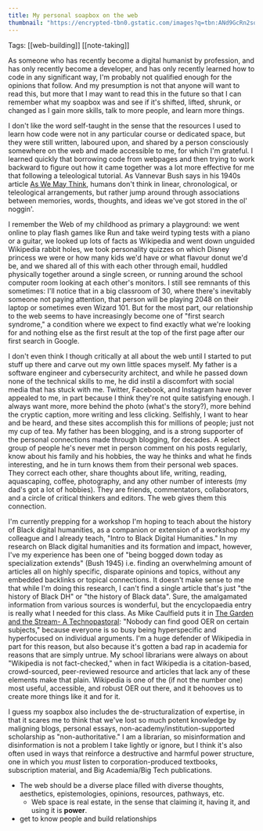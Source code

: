 ```yaml
---
title: My personal soapbox on the web
thumbnail: "https://encrypted-tbn0.gstatic.com/images?q=tbn:ANd9GcRn2sqEL1d42gP7HLDPq0mOUBdGd3Q0DNy_Gg&s"
---
```

<p>
Tags: [[web-building]] [[note-taking]]
</p>
As someone who has recently become a digital humanist by profession, and has only recently become a developer, and has only recently learned how to code in any significant way, I'm probably not qualified enough for the opinions that follow. And my presumption is not that anyone will want to read this, but more that I may want to read this in the future so that I can remember what my soapbox was and see if it's shifted, lifted, shrunk, or changed as I gain more skills, talk to more people, and learn more things.

I don't like the word self-taught in the sense that the resources I used to learn how code were not in any particular course or dedicated space, but they were still written, laboured upon, and shared by a person consciously somewhere on the web and made accessible to me, for which I'm grateful. I learned quickly that borrowing code from webpages and then trying to work backward to figure out how it came together was a lot more effective for me that following a teleological tutorial. As Vannevar Bush says in his 1940s article [As We May Think](https://worrydream.com/refs/Bush%20-%20As%20We%20May%20Think%20(Life%20Magazine%209-10-1945).pdf), humans don't think in linear, chronological, or teleological arrangements, but rather jump around through associations between memories, words, thoughts, and ideas we've got stored in the ol' noggin'.

I remember the Web of my childhood as primary a playground: we went online to play flash games like Run and take weird typing tests with a piano or a guitar, we looked up lots of facts as Wikipedia and went down unguided Wikipedia rabbit holes, we took personality quizzes on which Disney princess we were or how many kids we'd have or what flavour donut we'd be, and we shared all of this with each other through email, huddled physically together around a single screen, or running around the school computer room looking at each other's monitors. I still see remnants of this sometimes: I'll notice that in a big classroom of 30, where there's inevitably someone not paying attention, that person will be playing 2048 on their laptop or sometimes even Wizard 101. But for the most part, our relationship to the web seems to have increasingly become one of "first search syndrome," a condition where we expect to find exactly what we're looking for and nothing else as the first result at the top of the first page after our first search in Google.

I don't even think I though critically at all about the web until I started to put stuff up there and carve out my own little spaces myself. My father is a software engineer and cybersecurity architect, and while he passed down none of the technical skills to me, he did instil a discomfort with social media that has stuck with me. Twitter, Facebook, and Instagram have never appealed to me, in part because I think they're not quite satisfying enough. I always want more, more behind the photo (what's the story?), more behind the cryptic caption, more writing and less clicking. Selfishly, I want to hear and be heard, and these sites accomplish this for millions of people; just not my cup of tea. My father has been blogging, and is a strong supporter of the personal connections made through blogging, for decades. A select group of people he's never met in person comment on his posts regularly, know about his family and his hobbies, the way he thinks and what he finds interesting, and he in turn knows them from their personal web spaces. They correct each other, share thoughts about life, writing, reading, aquascaping, coffee, photography, and any other number of interests (my dad's got a lot of hobbies). They are friends, commentators, collaborators, and a circle of critical thinkers and editors. The web gives them this connection.

I'm currently prepping for a workshop I'm hoping to teach about the history of Black digital humanities, as a companion or extension of a workshop my colleague and I already teach, "Intro to Black Digital Humanities." In my research on Black digital humanities and its formation and impact, however, I've my experience has been one of "being bogged down today as specialization extends" (Bush 1945) i.e. finding an overwhelming amount of articles all on highly specific, disparate opinions and topics, without any embedded backlinks or topical connections. It doesn't make sense to me that while I'm doing this research, I can't find a single article that's just "the history of Black DH" or "the history of Black data". Sure, the amalgamated information from various sources is wonderful, but the encyclopaedia entry is really what I needed for this class. As Mike Caulfield puts it in [The Garden and the Stream- A Technopastoral](https://hapgood.us/2015/10/17/the-garden-and-the-stream-a-technopastoral/): "Nobody can find good OER on certain subjects," because everyone is so busy being hyperspecific and hyperfocused on individual arguments. I'm a huge defender of Wikipedia in part for this reason, but also because it's gotten a bad rap in academia for reasons that are simply untrue. My school librarians were always on about "Wikipedia is not fact-checked," when in fact Wikipedia is a citation-based, crowd-sourced, peer-reviewed resource and articles that lack any of these elements make that plain. Wikipedia is one of the (if not the number one) most useful, accessible, and robust OER out there, and it behooves us to create more things like it and for it.

I guess my soapbox also includes the de-structuralization of expertise, in that it scares me to think that we've lost so much potent knowledge by maligning blogs, personal essays, non-academy/institution-supported scholarship as "non-authoritative." I am a librarian, so misinformation and disinformation is not a problem I take lightly or ignore, but I think it's also often used in ways that reinforce a destructive and harmful power structure, one in which you *must* listen to corporation-produced textbooks, subscription material, and Big Academia/Big Tech publications.

- The web should be a diverse place filled with diverse thoughts, aesthetics, epistemologies, opinions, resources, pathways, etc.
	- Web space is real estate, in the sense that claiming it, having it, and using it is **power**.
- get to know people and build relationships 

